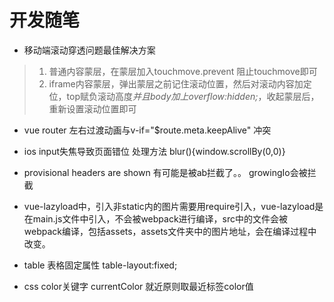 # 开发随笔

- 移动端滚动穿透问题最佳解决方案

> 1. 普通内容蒙层，在蒙层加入touchmove.prevent 阻止touchmove即可
> 2. iframe内容蒙层，弹出蒙层之前记住滚动位置，然后对滚动内容加定位，top赋负滚动高度*并且body加上overflow:hidden;*，收起蒙层后，重新设置滚动位置即可


- vue router 左右过渡动画与v-if="$route.meta.keepAlive" 冲突


- ios input失焦导致页面错位 处理方法 blur(){window.scrollBy(0,0)}


- provisional headers are shown 有可能是被ab拦截了。。 growingIo会被拦截


- vue-lazyload中，引入非static内的图片需要用require引入，vue-lazyload是在main.js文件中引入，不会被webpack进行编译，src中的文件会被webpack编译，包括assets，assets文件夹中的图片地址，会在编译过程中改变。


- table 表格固定属性 table-layout:fixed;


- css color关键字 currentColor 就近原则取最近标签color值
